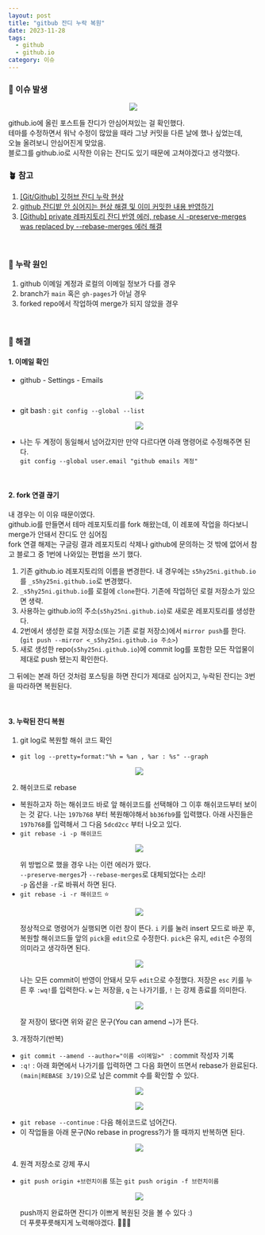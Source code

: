 ```yaml
---
layout: post
title: "gitbub 잔디 누락 복원"
date: 2023-11-28
tags:
  - github
  - github.io
category: 이슈
---
```


### 🌱 이슈 발생

<p align="center"><img src="../assets/img/posts/2023-11-28-4/1.png"></p>
github.io에 올린 포스트들 잔디가 안심어져있는 걸 확인했다.<br>
테마를 수정하면서 워낙 수정이 많았을 때라 그냥 커밋을 다른 날에 했나 싶었는데,<br>
오늘 올려보니 안심어진게 맞았음.<br>
블로그를 github.io로 시작한 이유는 잔디도 있기 때문에 고쳐야겠다고 생각했다.

<br>

### 🪴 참고
1. [[Git/Github] 깃허브 잔디 누락 현상](https://kdjun97.github.io/git-github/plant-grass/)
2. [github 잔디밭 안 심어지는 현상 해결 및 이미 커밋한 내용 반영하기](https://wellbell.tistory.com/43)
3. [[Github] private 레파지토리 잔디 반영 에러, rebase 시 -preserve-merges was replaced by --rebase-merges 에러 해결](https://crispy-dev.tistory.com/entry/Github-private-%EB%A0%88%ED%8C%8C%EC%A7%80%ED%86%A0%EB%A6%AC-%EC%9E%94%EB%94%94-%EB%B0%98%EC%98%81-%EC%97%90%EB%9F%AC-rebase-%EC%8B%9C-preserve-merges-was-replaced-by-rebase-merges-%EC%97%90%EB%9F%AC-%ED%95%B4%EA%B2%B0)

<br>

### 🌵 누락 원인
1. github 이메일 계정과 로컬의 이메일 정보가 다를 경우
2. branch가 `main` 혹은 `gh-pages`가 아닐 경우
3. forked repo에서 작업하여 merge가 되지 않았을 경우

<br>

### 🌴 해결
#### 1. 이메일 확인
  - github - Settings - Emails
    <p align="center"><img src="../assets/img/posts/2023-11-28-4/2.png"></p>
  - git bash : `git config --global --list`
    <p align="center"><img src="../assets/img/posts/2023-11-28-4/3.png"></p>
  - 나는 두 계정이 동일해서 넘어갔지만 만약 다르다면 아래 명령어로 수정해주면 된다.<br>
  `git config --global user.email "github emails 계정"`

<br>

#### 2. fork 연결 끊기
내 경우는 이 이유 때문이였다.<br>
github.io를 만들면서 테마 레포지토리를 fork 해왔는데, 이 레포에 작업을 하다보니 merge가 안돼서 잔디도 안 심어짐<br>
fork 연결 해제는 구글링 결과 레포지토리 삭제나 github에 문의하는 것 밖에 없어서 참고 블로그 중 1번에 나와있는 편법을 쓰기 했다.<br>

  1) 기존 github.io 레포지토리의 이름을 변경한다. 내 경우에는 `s5hy25ni.github.io`를 `_s5hy25ni.github.io`로 변경했다.<br>
  2) `_s5hy25ni.github.io`를 로컬에 `clone`한다. 기존에 작업하던 로컬 저장소가 있으면 생략.<br>
  3) 사용하는 github.io의 주소(`s5hy25ni.github.io`)로 새로운 레포지토리를 생성한다.<br>
  4) 2번에서 생성한 로컬 저장소(또는 기존 로컬 저장소)에서 `mirror push`를 한다. (`git push --mirror <_s5hy25ni.github.io 주소>`)<br>
  5) 새로 생성한 repo(`s5hy25ni.github.io`)에 commit log를 포함한 모든 작업물이 제대로 push 됐는지 확인한다.

그 뒤에는 본래 하던 것처럼 포스팅을 하면 잔디가 제대로 심어지고, 누락된 잔디는 3번을 따라하면 복원된다.

<br>

#### 3. 누락된 잔디 복원
1. git log로 복원할 해쉬 코드 확인
- `git log --pretty=format:"%h = %an , %ar : %s" --graph`
      <p align="center"><img src="../assets/img/posts/2023-11-28-4/4.png"></p>
  
2. 해쉬코드로 rebase
- 복원하고자 하는 해쉬코드 바로 앞 해쉬코드를 선택해야 그 이후 해쉬코드부터 보이는 것 같다. 나는 `197b768` 부터 복원해야해서 `bb36fb9`를 입력했다. 아래 사진들은 `197b768`를 입력해서 그 다음 `5dcd2cc` 부터 나오고 있다.
- `git rebase -i -p 해쉬코드`
      <p align="center"><img src="../assets/img/posts/2023-11-28-4/5.png"></p>
      위 방법으로 했을 경우 나는 이런 에러가 떴다.<br>
      `--preserve-merges`가 `--rebase-merges`로 대체되었다는 소리!<br>
      `-p` 옵션을 `-r`로 바꿔서 하면 된다.<br>
- `git rebase -i -r 해쉬코드` ⭐
      <p align="center"><img src="../assets/img/posts/2023-11-28-4/6.png"></p>
      정상적으로 명령어가 실행되면 이런 창이 뜬다.
      `i` 키를 눌러 insert 모드로 바꾼 후, 복원할 해쉬코드들 앞의 `pick`을 `edit`으로 수정한다. `pick`은 유지, `edit`은 수정의 의미라고 생각하면 된다.
      <p align="center"><img src="../assets/img/posts/2023-11-28-4/7.png"></p>
      나는 모든 commit이 반영이 안돼서 모두 `edit`으로 수정했다. 저장은 `esc` 키를 누른 후 `:wq!`를 입력한다. `w` 는 저장을, `q` 는 나가기를, `!` 는 강제 종료를 의미한다.
      <p align="center"><img src="../assets/img/posts/2023-11-28-4/8.png"></p>
      잘 저장이 됐다면 위와 같은 문구(You can amend ~)가 뜬다.

3. 개정하기(반복)
- `git commit --amend --author="이름 <이메일>" ` : commit 작성자 기록
- `:q!` : 아래 화면에서 나가기를 입력하면 그 다음 화면이 뜨면서 rebase가 완료된다. `(main|REBASE 3/19)`으로 남은 commit 수를 확인할 수 있다.
      <p align="center"><img src="../assets/img/posts/2023-11-28-4/9.png"></p>
      <p align="center"><img src="../assets/img/posts/2023-11-28-4/10.png"></p>
- `git rebase --continue` : 다음 해쉬코드로 넘어간다.
- 이 작업들을 아래 문구(No rebase in progress?)가 뜰 때까지 반복하면 된다.
      <p align="center"><img src="../assets/img/posts/2023-11-28-4/11.png"></p>
4. 원격 저장소로 강제 푸시
- `git push origin +브런치이름` 또는 `git push origin -f 브런치이름`
      <p align="center"><img src="../assets/img/posts/2023-11-28-4/12.png"></p>
      push까지 완료하면 잔디가 이쁘게 복원된 것을 볼 수 있다 :)<br>
      더 푸릇푸릇해지게 노력해야겠다. 🌱🌱🌱
    